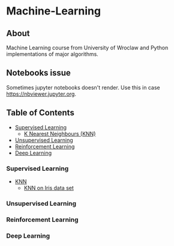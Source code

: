 # Machine-Learning

## About
Machine Learning course from University of Wroclaw
and Python implementations of major algorithms.

## Notebooks issue
Sometimes jupyter notebooks doesn't render.
Use this in case https://nbviewer.jupyter.org.

## Table of Contents
* [Supervised Learning](#supervised-learning)
  + [K Nearest Neighbours (KNN)](#knn)
* [Unsupervised Learning](#unsupervised-learning)
* [Reinforcement Learning](#reinforcement-learning)
* [Deep Learning](#deep-learning)


### Supervised Learning
* [KNN](Projects/KNN)
  + [KNN on Iris data set](Projects/KNN/KNN_iris.ipynb)
### Unsupervised Learning

### Reinforcement Learning

### Deep Learning
